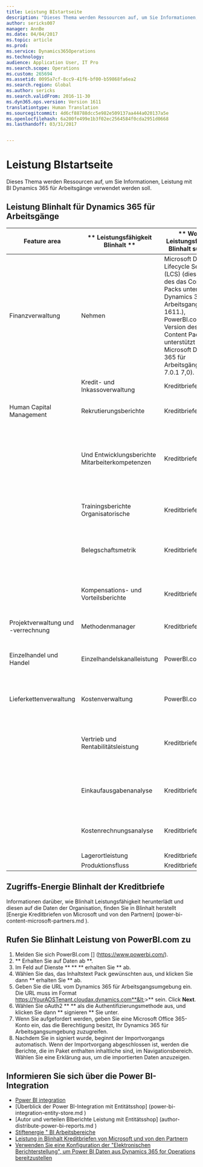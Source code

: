 ```yaml
---
title: Leistung BIstartseite
description: "Dieses Thema werden Ressourcen auf, um Sie Informationen, Leistung mit BI Dynamics 365 für Arbeitsgänge verwendet werden soll."
author: sericks007
manager: AnnBe
ms.date: 04/04/2017
ms.topic: article
ms.prod: 
ms.service: Dynamics365Operations
ms.technology: 
audience: Application User, IT Pro
ms.search.scope: Operations
ms.custom: 265694
ms.assetid: 0095a7cf-8cc9-41f6-bf00-b59868fa6ea2
ms.search.region: Global
ms.author: sericks
ms.search.validFrom: 2016-11-30
ms.dyn365.ops.version: Version 1611
translationtype: Human Translation
ms.sourcegitcommit: 4d6cf88788dcc5e982e509137aa444a020137a5e
ms.openlocfilehash: 6a200fe499e1b3f02ec2564584f0cda2951d0668
ms.lasthandoff: 03/31/2017


---
```


# <a name="power-bi-home-page"></a>Leistung BIstartseite

Dieses Thema werden Ressourcen auf, um Sie Informationen, Leistung mit BI Dynamics 365 für Arbeitsgänge verwendet werden soll.

<a name="power-bi-content-for-dynamics-365-for-operations"></a>Leistung BIinhalt für Dynamics 365 für Arbeitsgänge
------------------------------------------------

| **Feature area**                  | ** Leistungsfähigkeit BIinhalt **                          | ** Wo der Leistungsfähigkeit BIinhalt sucht **                                                                                                                                                                                         | ** Gewinnen von nützlichen Informationen **                                                                                                                                                               |
|-----------------------------------|-----------------------------------------------|--------------------------------------------------------------------------------------------------------------------------------------------------------------------------------------------------------------------------------|------------------------------------------------------------------------------------------------------------------------------------------------------------------------------|
| Finanzverwaltung              | Nehmen                         | Microsoft Dynamics Lifecycle Services (LCS) (diese Version des das Content Packs unterstützt Dynamics 365 für Arbeitsgangsversion 1611.), PowerBI.com (diese Version des das Content Packs unterstützt Microsoft Dynamics 365 für Arbeitsgänge und 7.0.1 7,0). | [Finanzleistungs-Energie BIinhalt] (financial-performance-power-bi-content-pack.md)                                               |
|                                   | Kredit- und Inkassoverwaltung             | Kreditbriefen                                                                                                                                                                                                                            |                                                                                                                                                                              |
| Human Capital Management          | Rekrutierungsberichte                            | Kreditbriefen                                                                                                                                                                                                                            | [Rekrutierungsenergie BIinhalt] (recruiting-analysis-power-bi-content-pack.md)                                                       |
|                                   | Und Entwicklungsberichte Mitarbeiterkompetenzen | Kreditbriefen                                                                                                                                                                                                                            | [Mitarbeiter-Kompetenzen und Entwicklungs-Energie BIinhalt] (employee-competencies-and-development-analysis-power-bi-content-pack.md) |
|                                   | Trainingsberichte Organisatorische               | Kreditbriefen                                                                                                                                                                                                                            | [Organisatorischer Trainings-Energie BIinhalt] (organizational-training-analysis-power-bi-content-pack.md)                             |
|                                   | Belegschaftsmetrik                             | Kreditbriefen                                                                                                                                                                                                                            | [Belegschafts-Metrik-Energie BIinhalt] (workforce-analysis-power-bi-content-pack.md)                                                 |
|                                   | Kompensations- und Vorteilsberichte             | Kreditbriefen                                                                                                                                                                                                                            | [Kompensations-und Vorteils-Energie BIinhalt] (compensation-and-benefits-analysis-power-bi-content-pack.md)                         |
| Projektverwaltung und -verrechnung | Methodenmanager                              | Kreditbriefen                                                                                                                                                                                                                            |                                                                                                                                                                              |
| Einzelhandel und Handel               | Einzelhandelskanalleistung                    | PowerBI.com                                                                                                                                                                                                                    | [Einzelhandelskanal-Leistungs-Energie BIinhalt] (retail-channel-performance-dashboard-power-bi-data.md)                 |
| Lieferkettenverwaltung           | Kostenverwaltung                               | PowerBI.com                                                                                                                                                                                                                    |  [Kostenmanagement-Energie BIinhalt] (cost-management-content-pack.md)                                                          |
|                                   | Vertrieb und Rentabilitätsleistung           | Kreditbriefen                                                                                                                                                                                                                            | [Vertriebs-und Rentabilitätsleistung Leistungsfähigkeit BIinhalt] (sales-profitability-performance-content-pack.md )          |
|                                   | Einkaufausgabenanalyse                       | Kreditbriefen                                                                                                                                                                                                                            | [Einkaufausgabenanalyse Leistungsfähigkeit BIinhalt] (purchase-content-pack-for-power-bi.md)                                                 |
|                                   | Kostenrechnungsanalyse                      | Kreditbriefen                                                                                                                                                                                                                            | [Kostenrechnungsanalyse Leistungsfähigkeit BIinhalt] (Kostenrechnung -analysis-content-pack.md )                                         |
|                                   | Lagerortleistung                         | Kreditbriefen                                                                                                                                                                                                                            |                                                                                                                                                                              |
|                                   | Produktionsfluss                        | Kreditbriefen                                                                                                                                                                                                                            |                                                                                                                                                                              |

## <a name="access-power-bi-content-from-lcs"></a>Zugriffs-Energie BIinhalt der Kreditbriefe
Informationen darüber, wie BIinhalt Leistungsfähigkeit herunterlädt und diesen auf die Daten der Organisation, finden Sie in BIinhalt herstellt [Energie Kreditbriefen von Microsoft und von den Partnern] (power-bi-content-microsoft-partners.md ).

## <a name="access-power-bi-content-from-powerbicom"></a>Rufen Sie BIinhalt Leistung von PowerBI.com zu
1.  Melden Sie sich PowerBI.com [] (https://www.powerbi.com/).
2.  ** Erhalten Sie auf Daten ab **.
3.  Im Feld auf Dienste ** ** ** erhalten Sie ** ab.
4.  Wählen Sie das, das Inhaltstext Pack gewünschten aus, und klicken Sie dann ** erhalten Sie ** ab.
5.  Geben Sie die URL vom Dynamics 365 für Arbeitsgangsumgebung ein. Die URL muss im Format https://YourAOSTenant.cloudax.dynamics.com**&lt;&gt;** sein. Click **Next**.
6.  Wählen Sie oAuth2 ** ** als die Authentifizierungsmethode aus, und klicken Sie dann ** signieren ** Sie unter.
7.  Wenn Sie aufgefordert werden, geben Sie eine Microsoft Office 365-Konto ein, das die Berechtigung besitzt, Ihr Dynamics 365 für Arbeitsgangsumgebung zuzugreifen.
8.  Nachdem Sie in signiert wurde, beginnt der Importvorgangs automatisch. Wenn der Importvorgang abgeschlossen ist, werden die Berichte, die im Paket enthalten inhaltliche sind, im Navigationsbereich. Wählen Sie eine Erklärung aus, um die importierten Daten anzuzeigen.

## <a name="learn-more-about-the-power-bi-integration"></a>Informieren Sie sich über die Power BI-Integration
-   [Power BI integration](power-bi-integration.md)
-   [Überblick der Power BI-Integration mit Entitätsshop] (power-bi-integration-entity-store.md )
-   [Autor und verteilen BIberichte Leistung mit Entitätsshop] (author-distribute-power-bi-reports.md )
-   [Stiftenergie " BI Arbeitsbereiche]( pin-power-bi-reports.md)
-   [Leistung in BIinhalt Kreditbriefen von Microsoft und von den Partnern]( power-bi-content-microsoft-partners.md)
-   [Verwenden Sie eine Konfiguration der "Elektronischen Berichterstellung", um Power BI Daten aus Dynamics 365 for Operations bereitzustellen](general-electronic-reporting-report-configuration-get-data-powerbi.md)





